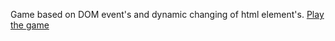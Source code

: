 Game based on DOM event's and dynamic changing of html element's. [Play the game](https://dkargapolov.github.io/catchTheStar/)
